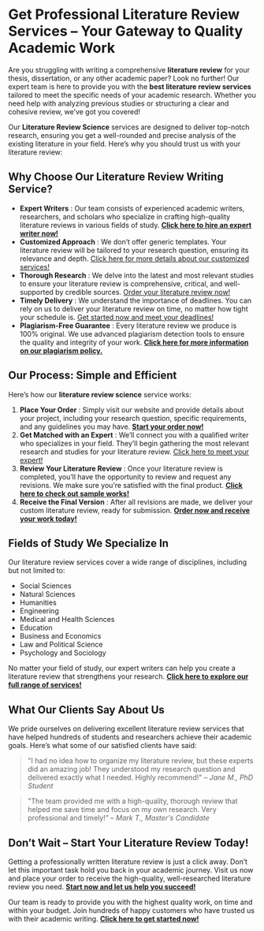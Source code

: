 # Get Professional Literature Review Services – Your Gateway to Quality Academic Work

Are you struggling with writing a comprehensive **literature review** for your thesis, dissertation, or any other academic paper? Look no further! Our expert team is here to provide you with the **best literature review services** tailored to meet the specific needs of your academic research. Whether you need help with analyzing previous studies or structuring a clear and cohesive review, we’ve got you covered!

Our **Literature Review Science** services are designed to deliver top-notch research, ensuring you get a well-rounded and precise analysis of the existing literature in your field. Here’s why you should trust us with your literature review:

## Why Choose Our Literature Review Writing Service?

- **Expert Writers** : Our team consists of experienced academic writers, researchers, and scholars who specialize in crafting high-quality literature reviews in various fields of study. [**Click here to hire an expert writer now!**](https://tinyurl.com/topessay?keyword=literature+review+science)
- **Customized Approach** : We don’t offer generic templates. Your literature review will be tailored to your research question, ensuring its relevance and depth. [Click here for more details about our customized services!](https://tinyurl.com/topessay?keyword=literature+review+science)
- **Thorough Research** : We delve into the latest and most relevant studies to ensure your literature review is comprehensive, critical, and well-supported by credible sources. [Order your literature review now!](https://tinyurl.com/topessay?keyword=literature+review+science)
- **Timely Delivery** : We understand the importance of deadlines. You can rely on us to deliver your literature review on time, no matter how tight your schedule is. [Get started now and meet your deadlines!](https://tinyurl.com/topessay?keyword=literature+review+science)
- **Plagiarism-Free Guarantee** : Every literature review we produce is 100% original. We use advanced plagiarism detection tools to ensure the quality and integrity of your work. [**Click here for more information on our plagiarism policy.**](https://tinyurl.com/topessay?keyword=literature+review+science)

## Our Process: Simple and Efficient

Here’s how our **literature review science** service works:

1. **Place Your Order** : Simply visit our website and provide details about your project, including your research question, specific requirements, and any guidelines you may have. [**Start your order now!**](https://tinyurl.com/topessay?keyword=literature+review+science)
2. **Get Matched with an Expert** : We’ll connect you with a qualified writer who specializes in your field. They’ll begin gathering the most relevant research and studies for your literature review. [Click here to meet your expert!](https://tinyurl.com/topessay?keyword=literature+review+science)
3. **Review Your Literature Review** : Once your literature review is completed, you’ll have the opportunity to review and request any revisions. We make sure you’re satisfied with the final product. [**Click here to check out sample works!**](https://tinyurl.com/topessay?keyword=literature+review+science)
4. **Receive the Final Version** : After all revisions are made, we deliver your custom literature review, ready for submission. [**Order now and receive your work today!**](https://tinyurl.com/topessay?keyword=literature+review+science)

## Fields of Study We Specialize In

Our literature review services cover a wide range of disciplines, including but not limited to:

- Social Sciences
- Natural Sciences
- Humanities
- Engineering
- Medical and Health Sciences
- Education
- Business and Economics
- Law and Political Science
- Psychology and Sociology

No matter your field of study, our expert writers can help you create a literature review that strengthens your research. [**Click here to explore our full range of services!**](https://tinyurl.com/topessay?keyword=literature+review+science)

## What Our Clients Say About Us

We pride ourselves on delivering excellent literature review services that have helped hundreds of students and researchers achieve their academic goals. Here’s what some of our satisfied clients have said:

> "I had no idea how to organize my literature review, but these experts did an amazing job! They understood my research question and delivered exactly what I needed. Highly recommend!" – _Jane M., PhD Student_

> "The team provided me with a high-quality, thorough review that helped me save time and focus on my own research. Very professional and timely!" – _Mark T., Master's Candidate_

## Don’t Wait – Start Your Literature Review Today!

Getting a professionally written literature review is just a click away. Don’t let this important task hold you back in your academic journey. Visit us now and place your order to receive the high-quality, well-researched literature review you need. [**Start now and let us help you succeed!**](https://tinyurl.com/topessay?keyword=literature+review+science)

Our team is ready to provide you with the highest quality work, on time and within your budget. Join hundreds of happy customers who have trusted us with their academic writing. [**Click here to get started now!**](https://tinyurl.com/topessay?keyword=literature+review+science)
